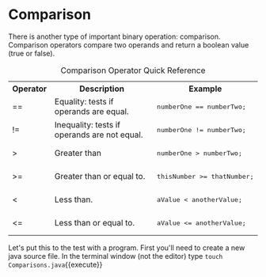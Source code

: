 # Comparison
There is another type of important binary operation: comparison. Comparison operators compare two operands and return a boolean value (true or false).  
<table>
<caption>Comparison Operator Quick Reference</caption>
<tbody>
    <tr><th>Operator</th><th width="60%">Description</th><th>Example</th></tr>
    <tr>
        <td>==</td>
        <td>Equality: tests if operands are equal.</td>
        <td><pre class="file">numberOne == numberTwo;</pre></td>
    </tr>
    <tr>
        <td>!=</td>
        <td>Inequality: tests if operands are not equal.</td>
        <td><pre class="file">numberOne != numberTwo;</pre></td>
    </tr> 
    <tr>
        <td>&gt;</td>
        <td>Greater than</td>
        <td><pre class="file">numberOne &gt; numberTwo;</pre></td>
    </tr>        
    <tr>
        <td>&gt;=</td>
        <td>Greater than or equal to.</td>
        <td><pre class="file">thisNumber &gt;= thatNumber;</pre></td>
    </tr>
    <tr>
        <td>&lt;</td>
        <td>Less than.</td>
        <td><pre class="file">aValue &lt; anotherValue;</pre></td>
    </tr>      
    <tr>
        <td>&lt;=</td>
        <td>Less than or equal to.</td>
        <td><pre class="file">aValue &lt;= anotherValue;</pre></td>
    </tr>
</tbody>
</table>

Let's put this to the test with a program. First you'll need to create a new java source file. In the terminal window (not the editor) type `touch Comparisons.java`{{execute}}